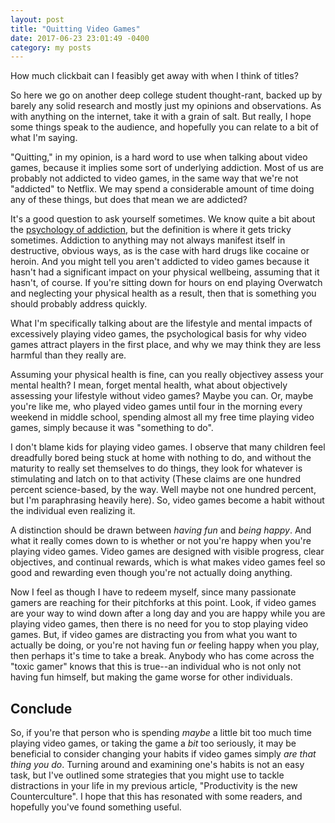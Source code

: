 ```yaml
---
layout: post
title: "Quitting Video Games"
date: 2017-06-23 23:01:49 -0400
category: my posts
---
```


How much clickbait can I feasibly get away with when I think of titles?

So here we go on another deep college student thought-rant, backed up by barely any solid research and mostly just my opinions and observations. As with anything on the internet, take it with a grain of salt. But really, I hope some things speak to the audience, and hopefully you can relate to a bit of what I'm saying.

"Quitting," in my opinion, is a hard word to use when talking about video games, because it implies some sort of underlying addiction. Most of us are probably not addicted to video games, in the same way that we're not "addicted" to Netflix. We may spend a considerable amount of time doing any of these things, but does that mean we are addicted?

It's a good question to ask yourself sometimes. We know quite a bit about the [psychology of addiction][1], but the definition is where it gets tricky sometimes. Addiction to anything may not always manifest itself in destructive, obvious ways, as is the case with hard drugs like cocaine or heroin. And you might tell you aren't addicted to video games because it hasn't had a significant impact on your physical wellbeing, assuming that it hasn't, of course. If you're sitting down for hours on end playing Overwatch and neglecting your physical health as a result, then that is something you should probably address quickly.

What I'm specifically talking about are the lifestyle and mental impacts of excessively playing video games, the psychological basis for why video games attract players in the first place, and why we may think they are less harmful than they really are.

Assuming your physical health is fine, can you really objectivey assess your mental health? I mean, forget mental health, what about objectively assessing your lifestyle without video games? Maybe you can. Or, maybe you're like me, who played video games until four in the morning every weekend in middle school, spending almost all my free time playing video games, simply because it was "something to do". 

I don't blame kids for playing video games. I observe that many children feel dreadfully bored being stuck at home with nothing to do, and without the maturity to really set themselves to do things, they look for whatever is stimulating and latch on to that activity (These claims are one hundred percent science-based, by the way. Well maybe not one hundred percent, but I'm paraphrasing heavily here). So, video games become a habit without the individual even realizing it. 

A distinction should be drawn between *having fun* and *being happy*. And what it really comes down to is whether or not you're happy when you're playing video games. Video games are designed with visible progress, clear objectives, and continual rewards, which is what makes video games feel so good and rewarding even though you're not actually doing anything.

Now I feel as though I have to redeem myself, since many passionate gamers are reaching for their pitchforks at this point. Look, if video games are your way to wind down after a long day and you are happy while you are playing video games, then there is no need for you to stop playing video games. But, if video games are distracting you from what you want to actually be doing, or you're not having fun *or* feeling happy when you play, then perhaps it's time to take a break. Anybody who has come across the "toxic gamer" knows that this is true--an individual who is not only not having fun himself, but making the game worse for other individuals.

## Conclude

So, if you're that person who is spending *maybe* a little bit too much time playing video games, or taking the game a *bit* too seriously, it may be beneficial to consider changing your habits if video games simply *are that thing you do*. Turning around and examining one's habits is not an easy task, but I've outlined some strategies that you might use to tackle distractions in your life in my previous article, "Productivity is the new Counterculture". I hope that this has resonated with some readers, and hopefully you've found something useful.

[1]:https://www.youtube.com/watch?v=AXk2CB2_g2E


